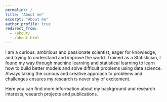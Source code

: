 ```yaml
---
permalink: /
title: "About me"
excerpt: "About me"
author_profile: true
redirect_from: 
  - /about/
  - /about.html
---
```


I am a curious, ambitious and passionate scientist, eager for knowledge, and trying to understand and improve the world. Trained as a Statistician, I found my way through machine learning and statistical learning to learn how to build better models and solve difficult problems using data science. Always taking the curious and creative approach to problems and challenges ensures my research is never shy of excitement.

Here you can find more information about my background and research interests,research projects and publications.
